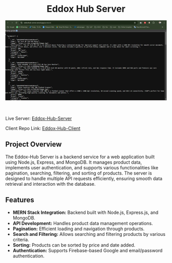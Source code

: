 
<h1 align="center">Eddox Hub Server </h1>


<p align="center">
  <img src="images/eddox-server.png" alt="Hr Hub Pro Server">
</p>
<br>

Live Server: [Eddox-Hub-Server](https://eddoxhub-server.vercel.app/)

Client Repo Link: [Eddox-Hub-Client](https://github.com/younusFoysal/Eddox-Hub-Client)


## Project Overview
The Eddox-Hub Server is a backend service for a web application built using Node.js, Express, and MongoDB.
It manages product data, implements user authentication, and supports various functionalities like pagination,
searching, filtering, and sorting of products. The server is designed to handle multiple API requests efficiently, 
ensuring smooth data retrieval and interaction with the database.

## Features
- **MERN Stack Integration:** Backend built with Node.js, Express.js, and MongoDB.
- **API Development:** Handles product data management operations.
- **Pagination:** Efficient loading and navigation through products.
- **Search and Filtering:** Allows searching and filtering products by various criteria.
- **Sorting:** Products can be sorted by price and date added.
- **Authentication:** Supports Firebase-based Google and email/password authentication.


